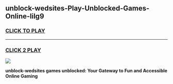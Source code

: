 
## unblock-wedsites-Play-Unblocked-Games-Online-lilg9
<h3>
<a href="https://premium76.site?title=unblock-wedsites&ref=25A">CLICK TO PLAY</a></h3>
<hr>

<h3>
<a href="https://premium76.site?title=unblock-wedsites&ref=25A">CLICK 2 PLAY</a>
  
</h3>

<a href="https://premium76.site?title=unblock-wedsites&ref=25A"><img src="https://clearcache.store/games.png"></a>


**unblock-wedsites games unblocked: Your Gateway to Fun and Accessible Online Gaming**
